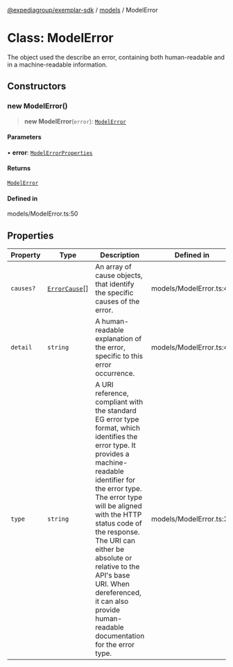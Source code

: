[@expediagroup/exemplar-sdk](../../index.md) / [models](../index.md) / ModelError

# Class: ModelError

The object used the describe an error, containing both human-readable and in a machine-readable information.

## Constructors

### new ModelError()

> **new ModelError**(`error`): [`ModelError`](ModelError.md)

#### Parameters

• **error**: [`ModelErrorProperties`](../interfaces/ModelErrorProperties.md)

#### Returns

[`ModelError`](ModelError.md)

#### Defined in

models/ModelError.ts:50

## Properties

| Property | Type | Description | Defined in |
| ------ | ------ | ------ | ------ |
| `causes?` | [`ErrorCause`](ErrorCause.md)[] | An array of cause objects, that identify the specific causes of the error. | models/ModelError.ts:48 |
| `detail` | `string` | A human-readable explanation of the error, specific to this error occurrence. | models/ModelError.ts:40 |
| `type` | `string` | A URI reference, compliant with the standard EG error type format, which identifies the error type. It provides a machine-readable identifier for the error type. The error type will be aligned with the HTTP status code of the response. The URI can either be absolute or relative to the API\'s base URI. When dereferenced, it can also provide human-readable documentation for the error type. | models/ModelError.ts:35 |
